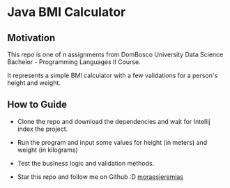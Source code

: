 # Java BMI Calculator 

## Motivation

This repo is one of n assignments from DomBosco University Data Science Bachelor - Programming Languages II Course.

It represents a simple BMI calculator with a few validations for a person's height and weight.

## How to Guide

- Clone the repo and download the dependencies and wait for Intellij index the project.

- Run the program and input some values for height (in meters) and weight (in kilograms)

- Test the business logic and validation methods.

- Star this repo and follow me on Github :D [moraesjeremias](https://github.com/moraesjeremias)
